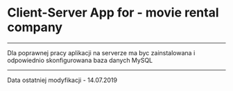 <h1>Client-Server App for - movie rental company</h1>
<hr>
<P>Dla poprawnej pracy aplikacji na serverze ma byc zainstalowana i odpowiednio skonfigurowana baza danych MySQL </P>
<hr>
Data ostatniej modyfikacji - 14.07.2019 